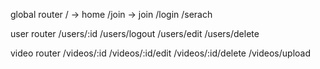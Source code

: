 global router
/ -> home
/join -> join
/login
/serach

user router
/users/:id
/users/logout
/users/edit
/users/delete

video router
/videos/:id
/videos/:id/edit
/videos/:id/delete
/videos/upload
